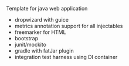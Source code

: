 Template for java web application
- dropwizard with guice
- metrics annotation support for all injectables
- freemarker for HTML
- bootstrap
- junit/mockito
- gradle with fatJar plugin
- integration test harness using DI container
